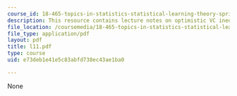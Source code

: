 ```yaml
---
course_id: 18-465-topics-in-statistics-statistical-learning-theory-spring-2007
description: This resource contains lecture notes on optimistic VC inequality.
file_location: /coursemedia/18-465-topics-in-statistics-statistical-learning-theory-spring-2007/e73deb1e41e5c83abfd738ec43ae1ba0_l11.pdf
file_type: application/pdf
layout: pdf
title: l11.pdf
type: course
uid: e73deb1e41e5c83abfd738ec43ae1ba0

---
```

None